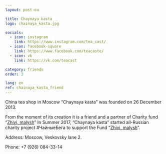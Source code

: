 ```yaml
---
layout: post-ea

title: Chaynaya kasta
logo: chainaya_kasta.jpg

socials:
  - icon: instagram
    link: https://www.instagram.com/tea_cast/
  - icon: facebook-square
    link: https://www.facebook.com/teacaste/
  - icon: vk
    link: https://vk.com/teacast

category: friends
order: 3

lang: en
ref: chainaya_kasta_friend
---
```


China tea shop in Moscow “Chaynaya kasta” was founded on 26 December 2013. 
 
From the moment of its creation it is a friend and a partner of Charity fund “<a href="https://fondzhivimalysh.ru/" target="_blank">Zhivi, malysh</a>” In Summer 2017, “Chaynaya kasta” started all-Russian charity project #ЧайныеБега to support the Fund “<a href="https://fondzhivimalysh.ru/" target="_blank">Zhivi, malysh</a>”.

Address: Moscow, Veskovsky lane 2.

Phone: +7 (926) 084-33-14
